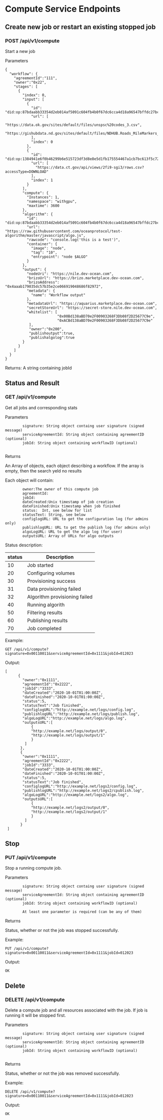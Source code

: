 # Compute Service Endpoints

## Create new job or restart an existing stopped job

### POST /api/v1/compute


Start a new job

Parameters
```
{
  "workflow": {
    "agreementId":"111",
    "owner":"0x22",
    "stages": [
      {
        "index": 0,
        "input": [
          {
            "id": "did:op:87bdaabb33354d2eb014af5091c604fb4b0f67dc6cca4d18a96547bffdc27bcf",
            "url": [
              "https://data.ok.gov/sites/default/files/unspsc%20codes_3.csv",
              "https://gishubdata.nd.gov/sites/default/files/NDHUB.Roads_MileMarkers_1.csv"
            ],
            "index": 0
          },
          {
            "id": "did:op:1384941e6f0b46299b6e515723df3d8e8e5d1fb175554467a1cb7bc613f5c72e",
            "url": [
              "https://data.ct.gov/api/views/2fi9-sgi3/rows.csv?accessType=DOWNLOAD"
            ],
            "index": 1
          }
        ],
        "compute": {
          "Instances": 1,
          "namespace": "withgpu",
          "maxtime": 3600
        },
        "algorithm": {
          "id": "did:op:87bdaabb33354d2eb014af5091c604fb4b0f67dc6cca4d18a96547bffdc27bcf",
          "url": "https://raw.githubusercontent.com/oceanprotocol/test-algorithm/master/javascript/algo.js",
          "rawcode": "console.log('this is a test')",
          "container": {
            "image": "node",
            "tag": "10",
            "entrypoint": "node $ALGO"
          }
        },
        "output": {
          "nodeUri": "https://nile.dev-ocean.com",
          "brizoUrl": "https://brizo.marketplace.dev-ocean.com",
          "brizoAddress": "0x4aaab179035dc57b35e2ce066919048686f82972",
          "metadata": {
            "name": "Workflow output"
          },
          "metadataUrl": "https://aquarius.marketplace.dev-ocean.com",
          "secretStoreUrl": "https://secret-store.nile.dev-ocean.com",
          "whitelist": [
                        "0x00Bd138aBD70e2F00903268F3Db08f2D25677C9e",
                        "0xACBd138aBD70e2F00903268F3Db08f2D25677C9e"
           ],
           "owner":"0x200",
           "publishoutput":true,
           "publishalgolog":true
        }
      }
    ]
  }
}
```

Returns:
A string containing jobId




## Status and Result
  
  
### GET /api/v1/compute
   
   
Get all jobs and corresponding stats

Parameters
```
        signature: String object containg user signature (signed message)
        serviceAgreementId: String object containing agreementID (optional)
        jobId: String object containing workflowID (optional)
        
```

Returns

An Array of objects, each object describing a workflow. If the array is empty, then the search yeld no results

Each object will contain:
```
        owner:The owner of this compute job
        agreementId:
        jobId:
        dateCreated:Unix timestamp of job creation
        dateFinished:Unix timestamp when job finished
        status:  Int, see below for list
        statusText: String, see below
        configlogURL: URL to get the configuration log (for admins only)
        publishlogURL: URL to get the publish log (for admins only)
        algoLogURL: URL to get the algo log (for user)
        outputsURL: Array of URLs for algo outputs
```

Status description:

| status   | Description        |
|----------|--------------------|
|  10       | Job started        |
|  20       | Configuring volumes|
|  30       | Provisioning success |
|  31       | Data provisioning failed |
|  32       | Algorithm provisioning failed |
|  40       | Running algorith   |
|  50       | Filtering results  |
|  60       | Publishing results |
|  70       | Job completed      |


Example:
```
GET /api/v1/compute?signature=0x00110011&serviceAgreementId=0x1111&jobId=012023
```

Output:
```
[
      {
        "owner":"0x1111",
        "agreementId":"0x2222",
        "jobId":"3333",
        "dateCreated":"2020-10-01T01:00:00Z",
        "dateFinished":"2020-10-01T01:00:00Z",
        "status":5,
        "statusText":"Job finished",
        "configlogURL":"http://example.net/logs/config.log",
        "publishlogURL":"http://example.net/logs/publish.log",
        "algoLogURL":"http://example.net/logs/algo.log",
        "outputsURL":[
            {
            "http://example.net/logs/output/0",
            "http://example.net/logs/output/1"
            }
         ]
       },
       {
        "owner":"0x1111",
        "agreementId":"0x2222",
        "jobId":"3333",
        "dateCreated":"2020-10-01T01:00:00Z",
        "dateFinished":"2020-10-01T01:00:00Z",
        "status":5,
        "statusText":"Job finished",
        "configlogURL":"http://example.net/logs2/config.log",
        "publishlogURL":"http://example.net/logs2/cpublish.log",
        "algoLogURL":"http://example.net/logs2/algo.log",
        "outputsURL":[
            {
            "http://example.net/logs2/output/0",
            "http://example.net/logs2/output/1"
            }
         ]
       }
 ]
 ```
       
## Stop
  
  
### PUT /api/v1/compute
   
   
Stop a running compute job.

Parameters
```
        signature: String object containg user signature (signed message)
        serviceAgreementId: String object containing agreementID (optional)
        jobId: String object containing workflowID (optional)
        
        At least one parameter is required (can be any of them)
```

Returns

Status, whether or not the job was stopped successfully.

Example:
```
PUT /api/v1/compute?signature=0x00110011&serviceAgreementId=0x1111&jobId=012023
```

Output:
```
OK
```

## Delete

### DELETE /api/v1/compute

Delete a compute job and all resources associated with the job. If job is running it will be stopped first.

Parameters
```
        signature: String object containg user signature (signed message)
        serviceAgreementId: String object containing agreementID (optional)
        jobId: String object containing workflowID (optional)
        
```

Returns

Status, whether or not the job was removed successfully.

Example:
```
DELETE /api/v1/compute?signature=0x00110011&serviceAgreementId=0x1111&jobId=012023
```

Output:
```
OK
```
